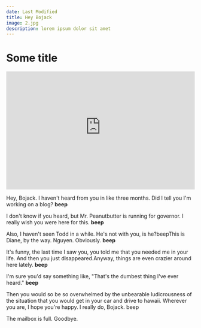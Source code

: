 ```yaml
---
date: Last Modified
title: Hey Bojack
image: 2.jpg
description: lorem ipsum dolor sit amet
---
```


# Some title

<iframe width="100%" height="315" src="https://www.youtube-nocookie.com/embed/uyYQJPSZ_bk" title="YouTube video player" frameborder="0" allow="accelerometer; autoplay; clipboard-write; encrypted-media; gyroscope; picture-in-picture" allowfullscreen></iframe>

Hey, Bojack. I haven't heard from you in like three months.
Did I tell you I'm working on a blog?
**beep**

I don't know if you heard, but Mr. Peanutbutter is running for governor.
I really wish you were here for this.
**beep**

Also, I haven't seen Todd in a while.
He's not with you, is he?beepThis is Diane, by the way. Nguyen. Obviously.
**beep**

It's funny, the last time I saw you, you told me that you needed me in your life.
And then you just disappeared.Anyway, things are even crazier around here lately.
**beep**

I'm sure you'd say something like, "That's the dumbest thing I've ever heard."
**beep**

Then you would so be so overwhelmed by the unbearable ludicrousness of the situation that you would get in your car and drive to hawaii. Wherever you are, I hope you're happy. I really do, Bojack.
beep

The mailbox is full. Goodbye.
